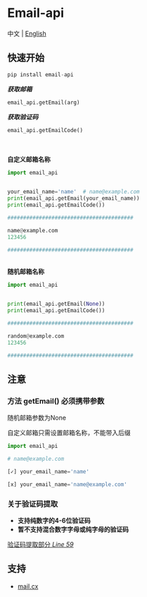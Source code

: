 # Email-api


中文 | [English](README_en.md)




## 快速开始

```python
pip install email-api
```


***获取邮箱***
```python
email_api.getEmail(arg)
```
***获取验证码***
```python
email_api.getEmailCode()
```

\
\
**自定义邮箱名称**
```python
import email_api


your_email_name='name'  # name@example.com
print(email_api.getEmail(your_email_name))
print(email_api.getEmailCode())

########################################

name@example.com
123456

########################################
```

\
**随机邮箱名称**
```python
import email_api


print(email_api.getEmail(None))
print(email_api.getEmailCode())

########################################

random@example.com
123456

########################################
```


## 注意
### 方法 getEmail() 必须携带参数
随机邮箱参数为None

自定义邮箱只需设置邮箱名称，不能带入后缀

```python
import email_api

# name@example.com

[✓] your_email_name='name' 

[x] your_email_name='name@example.com'
```

### 关于验证码提取
* **支持纯数字的4-6位验证码**
* **暂不支持混合数字字母或纯字母的验证码**

[验证码提取部分 *Line 59* ](email_api/emailapi.py/) 

## 支持
* [mail.cx](https://mail.cx/#/)



